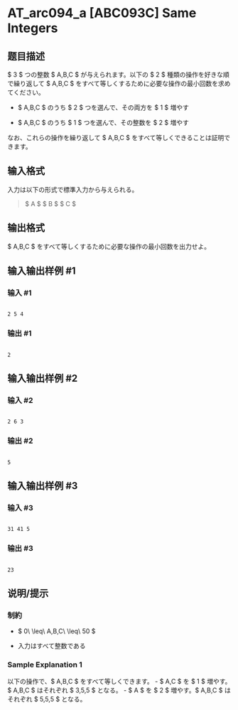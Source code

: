 # AT_arc094_a [ABC093C] Same Integers

## 题目描述

[problemUrl]: https://atcoder.jp/contests/abc093/tasks/arc094_a

$ 3 $ つの整数 $ A,B,C $ が与えられます。以下の $ 2 $ 種類の操作を好きな順で繰り返して $ A,B,C $ をすべて等しくするために必要な操作の最小回数を求めてください。

- $ A,B,C $ のうち $ 2 $ つを選んで、その両方を $ 1 $ 増やす
- $ A,B,C $ のうち $ 1 $ つを選んで、その整数を $ 2 $ 増やす

なお、これらの操作を繰り返して $ A,B,C $ をすべて等しくできることは証明できます。

## 输入格式

入力は以下の形式で標準入力から与えられる。

> $ A $ $ B $ $ C $

## 输出格式

$ A,B,C $ をすべて等しくするために必要な操作の最小回数を出力せよ。

## 输入输出样例 #1

### 输入 #1

```
2 5 4
```

### 输出 #1

```
2
```

## 输入输出样例 #2

### 输入 #2

```
2 6 3
```

### 输出 #2

```
5
```

## 输入输出样例 #3

### 输入 #3

```
31 41 5
```

### 输出 #3

```
23
```

## 说明/提示

### 制約

- $ 0\ \leq\ A,B,C\ \leq\ 50 $
- 入力はすべて整数である

### Sample Explanation 1

以下の操作で、$ A,B,C $ をすべて等しくできます。 - $ A,C $ を $ 1 $ 増やす。$ A,B,C $ はそれぞれ $ 3,5,5 $ となる。 - $ A $ を $ 2 $ 増やす。$ A,B,C $ はそれぞれ $ 5,5,5 $ となる。